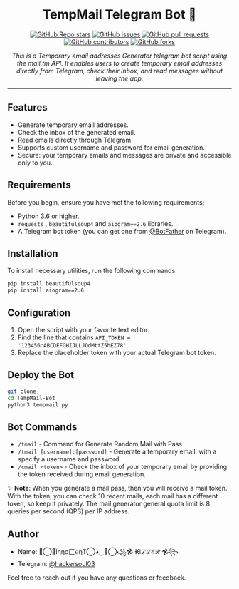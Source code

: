 <h1 align="center">TempMail Telegram Bot 💌</h1>

<p align="center">
  <a href="https://github.com/bisnuray/TempMail-Bot/stargazers"><img src="https://img.shields.io/github/stars/bisnuray/TempMail-Bot?color=blue&style=flat" alt="GitHub Repo stars"></a>
  <a href="https://github.com/bisnuray/TempMail-Bot/issues"><img src="https://img.shields.io/github/issues/bisnuray/TempMail-Bot" alt="GitHub issues"></a>
  <a href="https://github.com/bisnuray/TempMail-Bot/pulls"><img src="https://img.shields.io/github/issues-pr/bisnuray/TempMail-Bot" alt="GitHub pull requests"></a>
  <a href="https://github.com/bisnuray/TempMail-Bot/graphs/contributors"><img src="https://img.shields.io/github/contributors/bisnuray/TempMail-Bot?style=flat" alt="GitHub contributors"></a>
  <a href="https://github.com/bisnuray/TempMail-Bot/network/members"><img src="https://img.shields.io/github/forks/bisnuray/TempMail-Bot?style=flat" alt="GitHub forks"></a>
</p>

<p align="center">
  <em>This is a Temporary email addresses Generator telegram bot script using the mail.tm API. It enables users to create temporary email addresses directly from Telegram, check their inbox, and read messages without leaving the app.</em>
</p>
<hr>

## Features

- Generate temporary email addresses.
- Check the inbox of the generated email.
- Read emails directly through Telegram.
- Supports custom username and password for email generation.
- Secure: your temporary emails and messages are private and accessible only to you.

## Requirements

Before you begin, ensure you have met the following requirements:

- Python 3.6 or higher.
- `requests` , `beautifulsoup4` and `aiogram==2.6` libraries.
- A Telegram bot token (you can get one from [@BotFather](https://t.me/BotFather) on Telegram).

## Installation

To install necessary utilities, run the following commands:

```bash
pip install beautifulsoup4
pip install aiogram==2.6
```

## Configuration

1. Open the script with your favorite text editor.
2. Find the line that contains `API_TOKEN = '123456:ABCDEFGHIJLLJOdMttZ5hEZ78'`.
3. Replace the placeholder token with your actual Telegram bot token.

## Deploy the Bot

```sh
git clone 
cd TempMail-Bot
python3 tempmail.py
```

## Bot Commands

- `/tmail` - Command for Generate Random Mail with Pass
- `/tmail [username]:[password]` - Generate a temporary email. with a specify a username and password.
- `/cmail <token>` - Check the inbox of your temporary email by providing the token received during email generation.

✨ **Note**: When you generate a mail pass, then you will receive a mail token. With the token, you can check 10 recent mails, each mail has a different token, so keep it privately. The mail generator general quota limit is 8 queries per second (QPS) per IP address.

## Author

- Name: ➸⃝💛Ïηησ匚℮ηƬ⃝◕‿◕⃝꧁𖣘 ₭iℒℒℰℛ 𖣘꧂
- Telegram: [@hackersoul03](https://t.me/SuKuNa_09)

Feel free to reach out if you have any questions or feedback.
